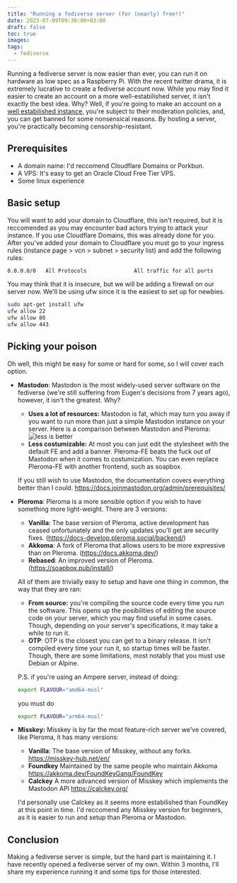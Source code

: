 ```yaml
---
title: "Running a fediverse server (for (nearly) free!)"
date: 2023-07-09T09:30:00+03:00
draft: false
toc: true
images:
tags:
  - fediverse
---
```


Running a fediverse server is now easier than ever, you can run it on hardware as low spec as a Raspberry Pi. With the recent twitter drama, it is extremely lucrative to create a fediverse account now. While you may find it easier to create an account on a more well-estabilished server, it isn't exactly the best idea. Why? Well, if you're going to make an account on a [well estabilished instance](https://joinmastodon.org/servers), you're subject to their moderation policies, and, you can get banned for some nonsensical reasons. By hosting a server, you're practically becoming censorship-resistant.

## Prerequisites
* A domain name: I'd reccomend Cloudflare Domains or Porkbun. 
* A VPS: It's easy to get an Oracle Cloud Free Tier VPS.
* Some linux experience

## Basic setup
You will want to add your domain to Cloudflare, this isn't required, but it is reccomended as you may encounter bad actors trying to attack your instance. If you use Cloudflare Domains, this was already done for you.  
After you've added your domain to Cloudflare you must go to your ingress rules (instance page > vcn > subnet > security list) and add the following rules:
```sh
0.0.0.0/0	All Protocols				All traffic for all ports
```
You may think that it is insecure, but we will be adding a firewall on our server now. We'll be using ufw since it is the easiest to set up for newbies.
```sh
sudo apt-get install ufw
ufw allow 22
ufw allow 80
ufw allow 443
```

## Picking your poison
Oh well, this might be easy for some or hard for some, so I will cover each option.
* **Mastodon**: Mastodon is the most widely-used server software on the fediverse (we're still suffering from Eugen's decisions from 7 years ago), however, it isn't the greatest. Why?
  * **Uses a lot of resources:** Mastodon is fat, which may turn you away if you want to run more than just a simple Mastodon instance on your server. Here is a comparison between Mastodon and Pleroma:
  ![less is better](/pictures/mastodon-to-pleroma-comparison.png)
  * **Less costumizable:** At most you can just edit the stylesheet with the default FE and add a banner. Pleroma-FE beats the fuck out of Mastodon when it comes to costumization. You can even replace Pleroma-FE with another frontend, such as soapbox.

  If you still wish to use Mastodon, the documentation covers everything better than I could. https://docs.joinmastodon.org/admin/prerequisites/
* **Pleroma**: Pleroma is a more sensible option if you wish to have something more light-weight. There are 3 versions:
  * **Vanilla**: The base version of Pleroma, active development has ceased unfortunately and the only updates you'll get are security fixes. (https://docs-develop.pleroma.social/backend/)
  * **Akkoma**: A fork of Pleroma that allows users to be more expressive than on Pleroma. (https://docs.akkoma.dev/)
  * **Rebased**: An improved version of Pleroma. (https://soapbox.pub/install/)


  All of them are trivially easy to setup and have one thing in common, the way that they are ran:
  * **From source:** you're compiling the source code every time you run the software. This opens up the posibilities of editing the source code on your server, which you may find useful in some cases. Though, depending on your server's specifications, it may take a while to run it. 
  * **OTP**: OTP is the closest you can get to a binary release. It isn't compiled every time your run it, so startup times will be faster. Though, there are some limitations, most notably that you must use Debian or Alpine. 
  
  P.S. if you're using an Ampere server, instead of doing:
  ```sh
  export FLAVOUR="amd64-musl"
  ```
  you must do
  ```sh
  export FLAVOUR="arm64-musl"
  ```

* **Misskey:** Misskey is by far the most feature-rich server we've covered, like Pleroma, it has many versions:
  * **Vanilla**: The base version of Misskey, without any forks. https://misskey-hub.net/en/
  * **Foundkey** Maintained by the same people who maintain Akkoma https://akkoma.dev/FoundKeyGang/FoundKey
  * **Calckey** A more advanced version of Misskey which implements the Mastodon API https://calckey.org/


  I'd personally use Calckey as it seems more estabilished than FoundKey at this point in time. I'd reccomend any Misskey version for beginners, as it is easier to run and setup than Pleroma or Mastodon.

## Conclusion
Making a fediverse server is simple, but the hard part is maintaining it. I have recently opened a fediverse server of my own. Within 3 months, I'll share my experience running it and some tips for those interested.

